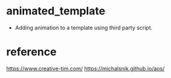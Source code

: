 # animated_template
 - Adding animation to a template using third party script. 
# reference
https://www.creative-tim.com/
https://michalsnik.github.io/aos/
